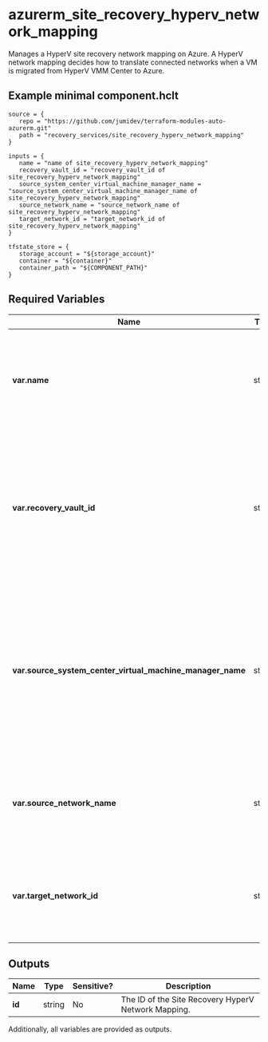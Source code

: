 # azurerm_site_recovery_hyperv_network_mapping

Manages a HyperV site recovery network mapping on Azure. A HyperV network mapping decides how to translate connected networks when a VM is migrated from HyperV VMM Center to Azure.

## Example minimal component.hclt

```hcl
source = {
   repo = "https://github.com/jumidev/terraform-modules-auto-azurerm.git" 
   path = "recovery_services/site_recovery_hyperv_network_mapping" 
}

inputs = {
   name = "name of site_recovery_hyperv_network_mapping" 
   recovery_vault_id = "recovery_vault_id of site_recovery_hyperv_network_mapping" 
   source_system_center_virtual_machine_manager_name = "source_system_center_virtual_machine_manager_name of site_recovery_hyperv_network_mapping" 
   source_network_name = "source_network_name of site_recovery_hyperv_network_mapping" 
   target_network_id = "target_network_id of site_recovery_hyperv_network_mapping" 
}

tfstate_store = {
   storage_account = "${storage_account}" 
   container = "${container}" 
   container_path = "${COMPONENT_PATH}" 
}

```

## Required Variables

| Name | Type |  Description |
| ---- | --------- |  ----------- |
| **var.name** | string |  The name of the HyperV network mapping. Changing this forces a new resource to be created. | 
| **var.recovery_vault_id** | string |  The ID of the Recovery Services Vault where the HyperV network mapping should be created. Changing this forces a new resource to be created. | 
| **var.source_system_center_virtual_machine_manager_name** | string |  Specifies the name of source System Center Virtual Machine Manager where the source network exists. Changing this forces a new resource to be created. | 
| **var.source_network_name** | string |  The Name of the primary network. Changing this forces a new resource to be created. | 
| **var.target_network_id** | string |  The id of the recovery network. Changing this forces a new resource to be created. | 



## Outputs

| Name | Type | Sensitive? | Description |
| ---- | ---- | --------- | --------- |
| **id** | string | No  | The ID of the Site Recovery HyperV Network Mapping. | 

Additionally, all variables are provided as outputs.
